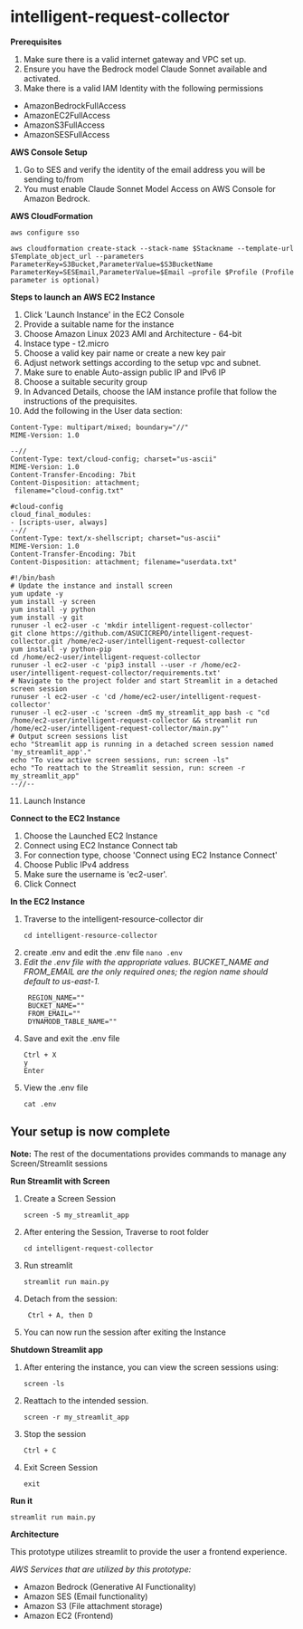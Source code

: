 # intelligent-request-collector

**Prerequisites**

1) Make sure there is a valid internet gateway and VPC set up.
2) Ensure you have the Bedrock model Claude Sonnet available and activated.
3) Make there is a valid IAM Identity with the following permissions
- AmazonBedrockFullAccess
- AmazonEC2FullAccess
- AmazonS3FullAccess
- AmazonSESFullAccess

**AWS Console Setup**

1) Go to SES and verify the identity of the email address you will be sending to/from
2) You must enable Claude Sonnet Model Access on AWS Console for Amazon Bedrock.

**AWS CloudFormation**

```
aws configure sso
```
```
aws cloudformation create-stack --stack-name $Stackname --template-url $Template_object_url --parameters ParameterKey=S3Bucket,ParameterValue=$S3BucketName ParameterKey=SESEmail,ParameterValue=$Email —profile $Profile (Profile parameter is optional)
```
**Steps to launch an AWS EC2 Instance**

1) Click 'Launch Instance' in the EC2 Console
2) Provide a suitable name for the instance
3) Choose Amazon Linux 2023 AMI and Architecture - 64-bit
4) Instace type - t2.micro
5) Choose a valid key pair name or create a new key pair
6) Adjust network settings according to the setup vpc and subnet.
7) Make sure to enable Auto-assign public IP and IPv6 IP
8) Choose a suitable security group
9) In Advanced Details, choose the IAM instance profile that follow the instructions of the prequisites.
10) Add the following in the User data section:
```
Content-Type: multipart/mixed; boundary="//"
MIME-Version: 1.0
 
--//
Content-Type: text/cloud-config; charset="us-ascii"
MIME-Version: 1.0
Content-Transfer-Encoding: 7bit
Content-Disposition: attachment;
 filename="cloud-config.txt"
 
#cloud-config
cloud_final_modules:
- [scripts-user, always]
--//
Content-Type: text/x-shellscript; charset="us-ascii"
MIME-Version: 1.0
Content-Transfer-Encoding: 7bit
Content-Disposition: attachment; filename="userdata.txt"
 
#!/bin/bash
# Update the instance and install screen
yum update -y
yum install -y screen
yum install -y python
yum install -y git
runuser -l ec2-user -c 'mkdir intelligent-request-collector'
git clone https://github.com/ASUCICREPO/intelligent-request-collector.git /home/ec2-user/intelligent-request-collector
yum install -y python-pip
cd /home/ec2-user/intelligent-request-collector
runuser -l ec2-user -c 'pip3 install --user -r /home/ec2-user/intelligent-request-collector/requirements.txt'
# Navigate to the project folder and start Streamlit in a detached screen session
runuser -l ec2-user -c 'cd /home/ec2-user/intelligent-request-collector'
runuser -l ec2-user -c 'screen -dmS my_streamlit_app bash -c "cd /home/ec2-user/intelligent-request-collector && streamlit run /home/ec2-user/intelligent-request-collector/main.py"'
# Output screen sessions list
echo "Streamlit app is running in a detached screen session named 'my_streamlit_app'."
echo "To view active screen sessions, run: screen -ls"
echo "To reattach to the Streamlit session, run: screen -r my_streamlit_app"
--//-- 
```
11) Launch Instance

**Connect to the EC2 Instance**

1) Choose the Launched EC2 Instance
2) Connect using EC2 Instance Connect tab
3) For connection type, choose 'Connect using EC2 Instance Connect'
4) Choose Public IPv4 address
5) Make sure the username is 'ec2-user'.
6) Click Connect

**In the EC2 Instance**

1) Traverse to the intelligent-resource-collector dir
   ```
   cd intelligent-resource-collector
   ```
2) create .env and edit the .env file
   ```nano .env```
3) _Edit the .env file with the appropriate values. BUCKET_NAME and FROM_EMAIL are the only required ones; the region name should default to us-east-1._
   ```
    REGION_NAME=""
    BUCKET_NAME=""
    FROM_EMAIL=""
    DYNAMODB_TABLE_NAME=""
    ```
4) Save and exit the .env file
   ```
   Ctrl + X
   y
   Enter
   ```
5) View the .env file
   ```
   cat .env
   ```

## Your setup is now complete

**Note:** The rest of the documentations provides commands to manage any Screen/Streamlit sessions

**Run Streamlit with Screen**

1) Create a Screen Session
   ```
   screen -S my_streamlit_app
   ```
2) After entering the Session, Traverse to root folder
   ```
   cd intelligent-request-collector
   ```
3) Run streamlit
   ```
   streamlit run main.py
   ```
4) Detach from the session:
   ```
    Ctrl + A, then D
    ```
5) You can now run the session after exiting the Instance

**Shutdown Streamlit app**

1) After entering the instance, you can view the screen sessions using:
    ```
    screen -ls
    ```
2) Reattach to the intended session.
   ```
   screen -r my_streamlit_app
   ```
3) Stop the session
   ```
   Ctrl + C
   ```
4) Exit Screen Session
   ```
   exit
   ```

**Run it**

`streamlit run main.py`


**Architecture**

This prototype utilizes streamlit to provide the user a frontend experience.

_AWS Services that are utilized by this prototype:_
* Amazon Bedrock (Generative AI Functionality)
* Amazon SES (Email functionality)
* Amazon S3 (File attachment storage)
* Amazon EC2 (Frontend)
